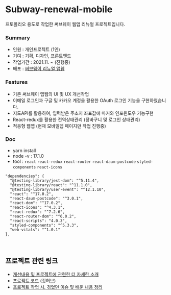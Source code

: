 # Subway-renewal-mobile

프토폴리오 용도로 작업한 써브웨이 웹앱 리뉴얼 프로젝트입니다.<br/>

### Summary
- 인원 : 개인프로젝트 (1인)
- 기여 : 기획, 디자인, 프론트앤드
- 작업기간 : 2021.11. ~ (진행중)
- 배포 : [써브웨이 리뉴얼 앱웹](https://subway-renewal-mobile.netlify.app/)

### Features
- 기존 써브웨이 앱웹의 UI 및 UX 개선작업
- 이메일 로그인과 구글 및 카카오 계정을 활용한 OAuth 로그인 기능을 구현하였습니다.
- 지도API를 활용하여, 입력받은 주소지 좌표값에 마커와 인포윈도우 기능구현
- React-redux를 활용한 전역상태관리 (장바구니 및 로그인 상태관리)
- 적응형 웹앱 (현재 모바일앱 페이지만 작업 진행중)

### Doc
- yarn install <br/>
- node -v : 17.1.0
- tool : `react` `react-redux` `react-router` `react-daum-postcode` `styled-components` `react-icons`<br/>
```
"dependencies": {
  "@testing-library/jest-dom": "^5.11.4",
  "@testing-library/react": "^11.1.0",
  "@testing-library/user-event": "^12.1.10",
  "react": "^17.0.2",
  "react-daum-postcode": "^3.0.1",
  "react-dom": "^17.0.2",
  "react-icons": "^4.3.1",
  "react-redux": "^7.2.6",
  "react-router-dom": "^6.0.2",
  "react-scripts": "4.0.3",
  "styled-components": "^5.3.3",
  "web-vitals": "^1.0.1"
},
```
<br/>

## 프로젝트 관련 링크
- [개선내용 및 프로젝트에 관련한 더 자세한 소개](https://www.notion.so/f87299ddf4fa471a9def39386c7492ea)
- [프로젝트 코드](https://github.com/sukyoungshin/subway-renewal-mobile) (깃허브)
- [프로젝트 작업 시, 겪었던 이슈 및 배운 내용 정리](https://github.com/sukyoungshin/TIL/blob/main/Note/subway-renewal-mobile.md)
